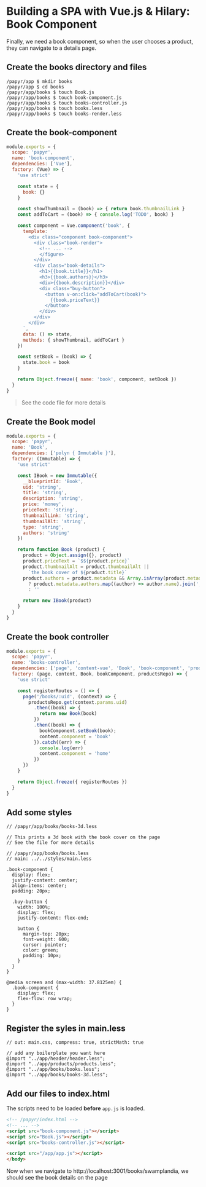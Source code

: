 Building a SPA with Vue.js & Hilary: Book Component
===================================================
Finally, we need a book component, so when the user chooses a product, they can navigate to a details page.

## Create the books directory and files

```Shell
/papyr/app $ mkdir books
/papyr/app $ cd books
/papyr/app/books $ touch Book.js
/papyr/app/books $ touch book-component.js
/papyr/app/books $ touch books-controller.js
/papyr/app/books $ touch books.less
/papyr/app/books $ touch books-render.less
```

## Create the book-component

```JavaScript
module.exports = {
  scope: 'papyr',
  name: 'book-component',
  dependencies: ['Vue'],
  factory: (Vue) => {
    'use strict'

    const state = {
      book: {}
    }

    const showThumbnail = (book) => { return book.thumbnailLink }
    const addToCart = (book) => { console.log('TODO', book) }

    const component = Vue.component('book', {
      template: `
        <div class="component book-component">
          <div class="book-render">
            <!-- ... -->
            </figure>
          </div>
          <div class="book-details">
            <h1>{{book.title}}</h1>
            <h3>{{book.authors}}</h3>
            <div>{{book.description}}</div>
            <div class="buy-button">
              <button v-on:click="addToCart(book)">
                {{book.priceText}}
              </button>
            </div>
          </div>
        </div>
      `,
      data: () => state,
      methods: { showThumbnail, addToCart }
    })

    const setBook = (book) => {
      state.book = book
    }

    return Object.freeze({ name: 'book', component, setBook })
  }
}
```

> See the code file for more details

## Create the Book model

```JavaScript
module.exports = {
  scope: 'papyr',
  name: 'Book',
  dependencies: ['polyn { Immutable }'],
  factory: (Immutable) => {
    'use strict'

    const IBook = new Immutable({
      __blueprintId: 'Book',
      uid: 'string',
      title: 'string',
      description: 'string',
      price: 'money',
      priceText: 'string',
      thumbnailLink: 'string',
      thumbnailAlt: 'string',
      type: 'string',
      authors: 'string'
    })

    return function Book (product) {
      product = Object.assign({}, product)
      product.priceText = `$${product.price}`
      product.thumbnailAlt = product.thumbnailAlt ||
        `the book cover of ${product.title}`
      product.authors = product.metadata && Array.isArray(product.metadata.authors)
        ? product.metadata.authors.map((author) => author.name).join(', ')
        : ''

      return new IBook(product)
    }
  }
}
```

## Create the book controller

```JavaScript
module.exports = {
  scope: 'papyr',
  name: 'books-controller',
  dependencies: ['page', 'content-vue', 'Book', 'book-component', 'products-repository'],
  factory: (page, content, Book, bookComponent, productsRepo) => {
    'use strict'

    const registerRoutes = () => {
      page('/books/:uid', (context) => {
        productsRepo.get(context.params.uid)
          .then((book) => {
            return new Book(book)
          })
          .then((book) => {
            bookComponent.setBook(book);
            content.component = 'book'
          }).catch((err) => {
            console.log(err)
            content.component = 'home'
          })
      })
    }

    return Object.freeze({ registerRoutes })
  }
}
```

## Add some styles

```LESS
// /papyr/app/books/books-3d.less

// This prints a 3d book with the book cover on the page
// See the file for more details
```

```LESS
// /papyr/app/books/books.less
// main: ../../styles/main.less

.book-component {
  display: flex;
  justify-content: center;
  align-items: center;
  padding: 20px;

  .buy-button {
    width: 100%;
    display: flex;
    justify-content: flex-end;

    button {
      margin-top: 20px;
      font-weight: 600;
      cursor: pointer;
      color: green;
      padding: 10px;
    }
  }
}

@media screen and (max-width: 37.8125em) {
  .book-component {
    display: flex;
    flex-flow: row wrap;
  }
}
```

## Register the syles in main.less

```LESS
// out: main.css, compress: true, strictMath: true

// add any boilerplate you want here
@import "../app/header/header.less";
@import "../app/products/products.less";
@import "../app/books/books.less";
@import "../app/books/books-3d.less";
```

## Add our files to index.html

The scripts need to be loaded **before** `app.js` is loaded.

```HTML
<!-- /papyr/index.html -->
<!-- ... -->
<script src="book-component.js"></script>
<script src="Book.js"></script>
<script src="books-controller.js"></script>

<script src="/app/app.js"></script>
</body>
```

Now when we navigate to http://localhost:3001/books/swamplandia, we should see the book details on the page
